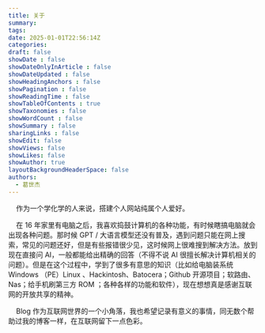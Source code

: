 ```yaml
---
title: 关于
summary: 
tags:
date: 2025-01-01T22:56:14Z
categories:
draft: false
showDate : false
showDateOnlyInArticle : false
showDateUpdated : false
showHeadingAnchors : false
showPagination : false
showReadingTime : false
showTableOfContents : true
showTaxonomies : false 
showWordCount : false
showSummary : false
sharingLinks : false
showEdit: false
showViews: false
showLikes: false
showAuthor: true
layoutBackgroundHeaderSpace: false
authors:
  - 葛世杰
---
```


 

    作为一个学化学的人来说，搭建个人网站纯属个人爱好。

    在 16 年家里有电脑之后，我喜欢捣鼓计算机的各种功能，有时候瞎搞电脑就会出现各种问题。那时候 GPT / 大语言模型还没有普及，遇到问题只能在网上搜索，常见的问题还好，但是有些报错很少见，这时候网上很难搜到解决方法。放到现在直接问 AI，一般都能给出精确的回答（不得不说 AI 很擅长解决计算机相关的问题）。但是在这个过程中，学到了很多有意思的知识（比如给电脑装系统 Windows （PE）Linux 、Hackintosh、Batocera；Github 开源项目；软路由、Nas；给手机刷第三方 ROM ；各种各样的功能和软件），现在想想真是感谢互联网的开放共享的精神。

    Blog 作为互联网世界的一个小角落，我也希望记录有意义的事情，同无数个帮助过我的博客一样，在互联网留下一点色彩。
